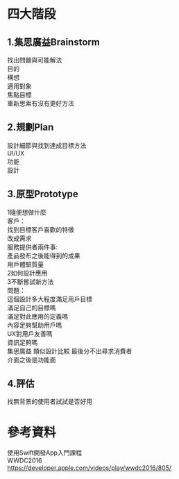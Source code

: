 # 四大階段  
## 1.集思廣益Brainstorm  
找出問題與可能解法  
目的  
構想  
適用對象  
焦點目標  
重新思索有沒有更好方法  
## 2.規劃Plan  
設計細節與找到達成目標方法  
UI/UX  
功能  
設計  
## 3.原型Prototype  
1隨便想做什麼  
客戶：  
找到目標客戶喜歡的特徵  
改成需求  
服務提供者兩件事:  
產品發布之後能得到的成果  
用戶體驗質量  
2如何設計應用  
3不斷嘗試新方法  
問題：  
這個設計多大程度滿足用戶目標  
滿足自己的目標嗎  
滿足對此應用的定義嗎  
內容足夠幫助用戶嗎  
UX對用戶友善嗎  
資訊足夠嗎  
集思廣益 類似設計比較 最後分不出尋求消費者  
介面之後是功能面  
## 4.評估  
找無背景的使用者試試是否好用  

# 參考資料  
使用Swift開發App入門課程  
WWDC2016  
https://developer.apple.com/videos/play/wwdc2016/805/  
